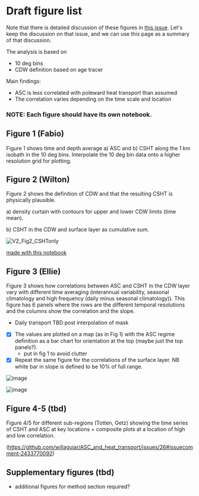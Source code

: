 # Draft figure list

Note that there is detailed discussion of these figures in [this issue](https://github.com/willaguiar/ASC_and_heat_transport/issues/26). Let's keep the discussion on that issue, and we can use this page as a summary of that discussion.

The analysis is based on
- 10 deg bins
- CDW definition based on age tracer

Main findings:
- ASC is less correlated with poleward heat transport than assumed
- The correlation varies depending on the time scale and location

### NOTE: Each figure should have its own notebook.

## Figure 1 (Fabio)

Figure 1 shows time and depth average a) ASC and b) CSHT along the 1 km isobath in the 10 deg bins. Interpolate the 10 deg bin data onto a higher resolution grid for plotting. 


## Figure 2 (Wilton)

Figure 2 shows the definition of CDW and that the resulting CSHT is physically plausible.

a) density curtain with contours for upper and lower CDW limits (time mean).

b) CSHT in the CDW and surface layer as cumulative sum.

![V2_Fig2_CSHTonly](https://github.com/user-attachments/assets/7950c25e-6ec9-4542-85bc-76435a07b5df)

[made with this notebook](https://github.com/willaguiar/ASC_and_heat_transport/blob/main/Jupyter/Figure_2.ipynb)

## Figure 3 (Ellie)

Figure 3 shows how correlations between ASC and CSHT in the CDW layer vary with different time averaging (interannual variability, seasonal climatology and high frequency (daily minus seasonal climatology)). This figure has 6 panels where the rows are the different temporal resolutions and the columns show the correlation and the slope.
* Daily transport TBD post interpolation of mask
* [x] The values are plotted on a map (as in Fig 1) with the ASC regime definition as a bar chart for orientation at the top (maybe just the top panels?).
    * put in fig 1 to avoid clutter
* [x] Repeat the same figure for the correlations of the surface layer.
NB white bar in slope is defined to be 10\% of full range.

![image](https://github.com/user-attachments/assets/764f9e29-1cbf-4e3e-93f4-4140836f070f)

![image](https://github.com/user-attachments/assets/71883137-1f1a-42c4-b922-eca598f04a0f)

## Figure 4-5 (tbd)

Figure 4/5 for different sub-regions (Totten, Getz) showing the time series of CSHT and ASC at key locations + composite plots at a location of high and low correlation.

(https://github.com/willaguiar/ASC_and_heat_transport/issues/26#issuecomment-2433770092)

## Supplementary figures (tbd)

- additional figures for method section required?

